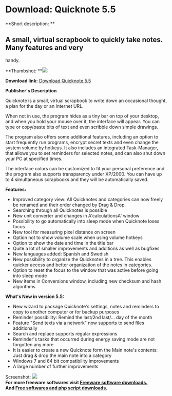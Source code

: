 # Download: Quicknote 5.5

**Short description: **

## A small, virtual scrapbook to quickly take notes. Many features and very
handy.

  
**Thumbshot: **![](http://www.freewarefiles.com/screenshot/quicknote5_md.gif)   
  
**Download link:** [Download Quicknote 5.5](http://freesoftwares.boysofts.com/Quicknote_program_23393.html)  
  

**Publisher's Description**  
  

Quicknote is a small, virtual scrapbook to write down an occasional thought, a
plan for the day or an Internet URL.

When not in use, the program hides as a tiny bar on top of your desktop, and
when you hold your mouse over it, the interface will appear. You can type or
copy/paste bits of text and even scribble down simple drawings.

The program also offers some additional features, including an option to start
frequently run programs, encrypt secret texts and even change the system
volume by hotkeys. It also includes an integrated Task-Manager, that allows
you to set reminders for selected notes, and can also shut down your PC at
specified times.

The interface colors can be customized to fit your personal preference and the
program also supports transparency under XP/2000. You can have up to 4
simultaneous scrapbooks and they will be automatically saved.

**Features:**

  * Improved category view: All Quicknotes and categories can now freely be renamed and their order changed by Drag & Drop. 
  * Searching through all Quicknotes is possible 
  * New unit converter and changes in A'calculationsA' window 
  * Possibility to go automatically into sleep mode when Quicknote loses focus 
  * New tool for measuring pixel distance on screen 
  * Option not to show volume scale when using volume hotkeys 
  * Option to show the date and time in the title bar 
  * Quite a lot of smaller improvements and additions as well as bugfixes 
  * New languages added: Spanish and Swedish 
  * New possibility to organize the Quicknotes in a tree. This enables quicker access and better organization of the notes in categories. 
  * Option to reset the focus to the window that was active before going into sleep mode 
  * New items in Conversions window, including new checksum and hash algorithms 

**What's New in version 5.5:**

  * New wizard to package Quicknote's settings, notes and reminders to copy to another computer or for backup purposes 
  * Reminder possibility: Remind the last/2nd last/... day of the month 
  * Feature "Send texts via a network" now supports to send files additionally 
  * Search and replace supports regular expressions 
  * Reminder's tasks that occurred during energy saving mode are not forgotten any more 
  * It is easier to create a new Quicknote form the Main note's contents: Just drag & drop the main note into a category 
  * Windows 7 and 64 bit compatibility improvements 
  * A large number of further improvements 

  
  
Screenshot: ![](http://www.freewarefiles.com/screenshot/quicknote5.gif)  
**For more freeware softwares visit [Freeware software downloads.](http://freesoftwares.boysofts.com/)**   
**And [Free softwares and php script downloads.](http://www.boysofts.com/)**

